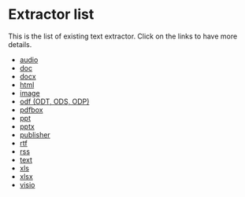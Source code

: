 Extractor list
==============

This is the list of existing text extractor. Click on the links to have more details.

  * [audio](audio.md)
  * [doc](doc.md)
  * [docx](docx.md)
  * [html](html.md)
  * [image](image.md)
  * [odf (ODT, ODS, ODP)](odf.md)
  * [pdfbox](pdfbox.md)
  * [ppt](ppt.md)
  * [pptx](pptx.md)
  * [publisher](publisher.md)
  * [rtf](rtf.md)
  * [rss](rss.md)
  * [text](text.md)
  * [xls](xls.md)
  * [xlsx](xlsx.md)
  * [visio](visio.md)